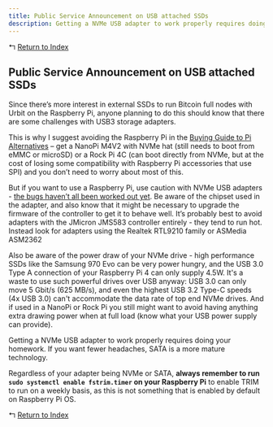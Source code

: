 ```yaml
---
title: Public Service Announcement on USB attached SSDs
description: Getting a NVMe USB adapter to work properly requires doing your homework.
---
```


↰ [Return to Index](index.md)

## Public Service Announcement on USB attached SSDs

Since there’s more interest in external SSDs to run Bitcoin full nodes with Urbit on the Raspberry Pi, anyone planning to do this should know that there are some challenges with USB3 storage adapters.

This is why I suggest avoiding the Raspberry Pi in the [Buying Guide to Pi Alternatives](Buying_Guide.md) – get a NanoPi M4V2 with NVMe hat (still needs to boot from eMMC or microSD) or a Rock Pi 4C (can boot directly from NVMe, but at the cost of losing some compatibility with Raspberry Pi accessories that use SPI) and you don’t need to worry about most of this.

But if you want to use a Raspberry Pi, use caution with NVMe USB adapters - [the bugs haven’t all been worked out yet](https://forums.anandtech.com/threads/stable-nvme-usb-adapter.2572973). Be aware of the chipset used in the adapter, and also know that it might be necessary to upgrade the firmware of the controller to get it to behave well. It’s probably best to avoid adapters with the JMicron JMS583 controller entirely - they tend to run hot. Instead look for adapters using the Realtek RTL9210 family or ASMedia ASM2362

Also be aware of the power draw of your NVMe drive - high performance SSDs like the Samsung 970 Evo can be very power hungry, and the USB 3.0 Type A connection of your Raspberry Pi 4 can only supply 4.5W. It's a waste to use such powerful drives over USB anyway: USB 3.0 can only move 5 Gbit/s (625 MB/s), and even the highest USB 3.2 Type-C speeds (4x USB 3.0) can't accommodate the data rate of top end NVMe drives. And if used in a NanoPi or Rock Pi you still might want to avoid having anything extra drawing power when at full load (know what your USB power supply can provide).

Getting a NVMe USB adapter to work properly requires doing your homework. If you want fewer headaches, SATA is a more mature technology.

Regardless of your adapter being NVMe or SATA, **always remember to run `sudo systemctl enable fstrim.timer` on your Raspberry Pi** to enable TRIM to run on a weekly basis, as this is not something that is enabled by default on Raspberry Pi OS.

↰ [Return to Index](index.md)
